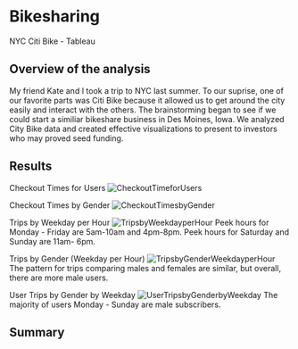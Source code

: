 # Bikesharing
NYC Citi Bike - Tableau

## Overview of the analysis

My friend Kate and I took a trip to NYC last summer. To our suprise, one of our favorite parts was Citi Bike because it allowed us to get around the city easily and interact with the others. The brainstorming began to see if we could start a similiar bikeshare business in Des Moines, Iowa. We analyzed City Bike data and created effective visualizations to present to investors who may proved seed funding. 

## Results

Checkout Times for Users
![CheckoutTimeforUsers](https://user-images.githubusercontent.com/115032384/217100778-9f6ed1df-cd75-4870-b4ef-7552a2db5d30.png)


Checkout Times by Gender
![CheckoutTimesbyGender](https://user-images.githubusercontent.com/115032384/217100799-2cf527d7-cc39-48b9-8cdd-9def74de2d43.png)


Trips by Weekday per Hour
![TripsbyWeekdayperHour](https://user-images.githubusercontent.com/115032384/217100871-2eb529b2-186e-4e28-9a08-2fa00c179460.png)
Peek hours for Monday - Friday are 5am-10am and 4pm-8pm. 
Peek hours for Saturday and Sunday are 11am- 6pm. 

Trips by Gender (Weekday per Hour)
![TripsbyGenderWeekdayperHour](https://user-images.githubusercontent.com/115032384/217100930-4e0eedd2-f9f9-44b5-928b-e012c220541a.png)
The pattern for trips comparing males and females are similar, but overall, there are more male users. 

User Trips by Gender by Weekday
![UserTripsbyGenderbyWeekday](https://user-images.githubusercontent.com/115032384/217100970-8f8e3da1-8520-4349-8d9b-4ab64bef7161.png)
The majority of users Monday - Sunday are male subscribers. 

## Summary 
